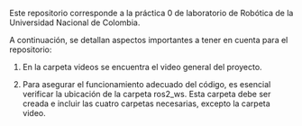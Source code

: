 Este repositorio corresponde a la práctica 0 de laboratorio de Robótica de la Universidad Nacional de Colombia.

A continuación, se detallan aspectos importantes a tener en cuenta para el repositorio:

1. En la carpeta videos se encuentra el video general del proyecto.

2. Para asegurar el funcionamiento adecuado del código, es esencial verificar la ubicación de la carpeta ros2_ws. Esta carpeta debe ser creada e incluir las cuatro carpetas necesarias, excepto  la carpeta video.
